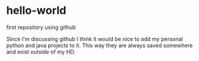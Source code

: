 hello-world
===========

first repository using github

Since I'm discussing github I think it would be nice to add my personal python and java
projects to it. This way they are always saved somewhere and exist outside of my HD.
